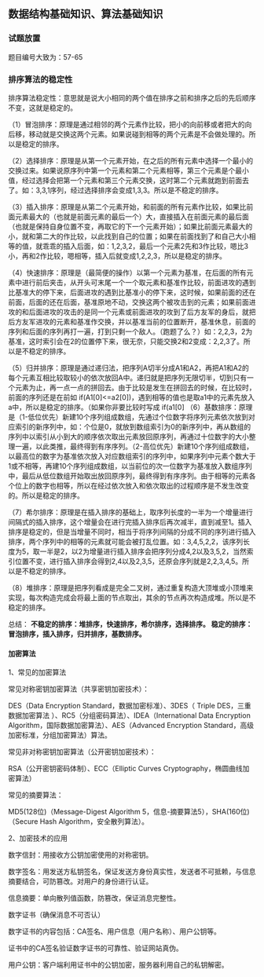 ## 数据结构基础知识、算法基础知识

### 试题放置
题目编号大致为：57-65

### 排序算法的稳定性

排序算法稳定性：意思就是说大小相同的两个值在排序之前和排序之后的先后顺序不变，这就是稳定的。

（1）冒泡排序：原理是通过相邻的两个元素作比较，把小的向前移或者把大的向后移，移动就是交换这两个元素。如果说碰到相等的两个元素是不会做处理的。所以是稳定的排序。

（2）选择排序：原理是从第一个元素开始，在之后的所有元素中选择一个最小的交换过来。如果说原序列中第一个元素和第二个元素相等，第三个元素是个最小值，经过选择会把第一个元素和第三个元素交换，这时第二个元素就跑到前面去了。如：3,3,1序列，经过选择排序会变成1,3,3。所以是不稳定的排序。

（3）插入排序：原理是从第二个元素开始，和前面的所有元素作比较，如果比前面元素最大的（也就是前面元素的最后一个）大，直接插入在前面元素的最后面（也就是保持自身位置不变，再取它的下一个元素开始）；如果比前面元素最大的小，就和第二大的作比较，以此找到自己的位置；如果在前面找到了和自己大小相等的值，就乖乖的插入后面，如：1,2,3,2，最后一个元素2先和3作比较，嗯比3小，再和2作比较，嗯相等，插入后就变成1,2,2,3，所以是稳定的排序。

（4）快速排序：原理是（最简便的操作）以第一个元素为基准，在后面的所有元素中进行前后夹击，从开头可末尾一个一个取元素和基准作比较，前面进攻的遇到比基准大的停下来，后面进攻的遇到比基准小的停下来，这时候，如果前面的还在前面，后面的还在后面，基准原地不动，交换这两个被攻击到的元素；如果前面进攻的和后面进攻的攻击的是同一个元素或前面进攻的攻到了后方友军的身后，就把后方友军进攻的元素和基准作交换，并以基准当前的位置断开，基准休息，前面的序列和后面的序列再打一遍，打到只剩一个敌人。（跑题了么？）如：2,2,3，2为基准，这时索引会在2的位置停下来，很无奈，只能交换2和2变成：2,2,3了。所以是不稳定的排序。

（5）归并排序：原理是通过递归法，把序列A切半分成A1和A2，再把A1和A2的每个元素互相比较取较小的依次放回A中。递归就是把序列无限切半，切到只有一个元素为止，再一点一点的拼回去。由于比较是发生在拼回去的时候，在比较时，前面的序列还是在前如 if(A1[0]<=a2[0])，遇到相等的值也是取a1中的元素先放入a中，所以是稳定的排序。（如果你非要比较时写成 if(a1[0]
（6）基数排序：原理是（1-低位优先）新建10个序列组成数组，先通过个位数字将序列元素依次放到对应索引的新序列中，如：个位是0，就放到数组索引为0的新序列中，再从数组的序列中以索引从小到大的顺序依次取出元素放回原序列，再通过十位数字的大小整理一遍，以此类推，最终得到有序序列。（2-高位优先）新建10个序列组成数组，以最高位的数字为基准依次放入对应数组索引的序列中，如果序列中元素个数大于1或不相等，再建10个序列组成数组，以当前位的次一位数字为基准放入数组序列中，最后从低位数组开始取出放回原序列，最终得到有序序列。由于相等的元素各个位上的数字也相等，所以在经过依次放入和依次取出的过程顺序是不发生改变的。所以是稳定的排序。

（7）希尔排序：原理是在插入排序的基础上，取序列长度的一半为一个增量进行间隔式的插入排序，这个增量会在进行完插入排序后再次减半，直到减至1。插入排序是稳定的，但是当增量不同时，相当于将序列间隔的分成不同的序列进行插入排序，两个序列中的相等的元素就可能会被打乱位置。如：3,4,5,2,2，该序列长度为5，取一半是2，以2为增量进行插入排序会把序列分成4,2以及3,5,2，当然索引位置不变，进行插入排序会得到2,4以及2,3,5，还原会序列就是2,2,3,4,5。所以是不稳定的排序。

（8）堆排序：原理是把序列看成是完全二叉树，通过重复构造大顶堆或小顶堆来实现，每次构造完成会将最上面的节点取出，其余的节点再次构造成堆。所以是不稳定的排序。

总结：
**不稳定的排序：堆排序，快速排序，希尔排序，选择排序。
稳定的排序：冒泡排序，插入排序，归并排序，基数排序。**


#### 加密算法

1、常见的加密算法

常见对称密钥加密算法（共享密钥加密技术）：

DES（Data Encryption Standard，数据加密标准）、3DES（ Triple DES，三重数据加密算法 ）、RC5（分组密码算法）、IDEA（International Data Encryption Algorithm，国际数据加密算法）、AES（Advanced Encryption Standard，高级加密标准，分组加密算法）算法。 

常见非对称密钥加密算法（公开密钥加密技术）：

RSA（公开密钥密码体制）、ECC（Elliptic Curves Cryptography，椭圆曲线加密算法）

常见的摘要算法：

MD5(128位)（Message-Digest Algorithm 5，信息-摘要算法5），SHA(160位)（Secure Hash Algorithm，安全散列算法）。

2、加密技术的应用

数字信封：用接收方公钥加密使用的对称密钥。

数字签名：用发送方私钥签名，保证发送方身份真实性，发送者不可抵赖，与信息摘要结合，可防篡改。对用户的身份进行认证。

信息摘要：单向散列值函数，防篡改，保证消息完整性。

数字证书（确保消息不可否认）

数字证书的内容包括：CA签名、用户信息（用户名称）、用户公钥等。

证书中的CA签名验证数字证书的可靠性、验证网站真伪。

用户公钥：客户端利用证书中的公钥加密，服务器利用自己的私钥解密。

